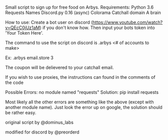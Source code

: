 Small script to sign up for free food on Arbys. Requirements: Python 3.6 Requests Names Discord.py 0.16 (async) Colorama Catchall domain A brain

How to use: Create a bot user on discord (https://www.youtube.com/watch?v=QEcC0jUz1aM) if you don't know how. Then input your bots token into 'Your Token Here'.

The command to use the script on discord is .arbys <catchall><# of accounts to make>

Ex: .arbys email.store 3

The coupon will be delievered to your catchall email.

If you wish to use proxies, the instructions can found in the comments of the code

Possible Errors: no module named "requests" Solution: pip install requests

Most likely all the other errors are something like the above (except with another module name). Just look the error up on google, the solution should be rather easy.

original script by @dominus_labs

modified for discord by @preorderd
